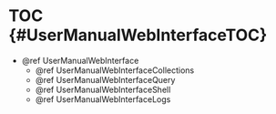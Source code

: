 TOC {#UserManualWebInterfaceTOC}
================================

- @ref UserManualWebInterface
  - @ref UserManualWebInterfaceCollections
  - @ref UserManualWebInterfaceQuery
  - @ref UserManualWebInterfaceShell
  - @ref UserManualWebInterfaceLogs
